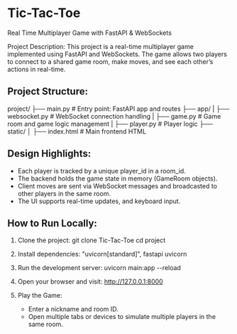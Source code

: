 # Tic-Tac-Toe
Real Time Multiplayer Game with FastAPI & WebSockets  

Project Description:
This project is a real-time multiplayer game implemented using FastAPI and WebSockets. 
The game allows two players to connect to a shared game room, make moves, and see each other’s actions in real-time. 

## Project Structure:

project/
├── main.py                      # Entry point: FastAPI app and routes
├── app/
|    ├── websocket.py            # WebSocket connection handling
|    ├── game.py                 # Game room and game logic management
|    ├── player.py               # Player logic
├── static/
│   ├── index.html               # Main frontend HTML

## Design Highlights:
- Each player is tracked by a unique player_id in a room_id.
- The backend holds the game state in memory (GameRoom objects).
- Client moves are sent via WebSocket messages and broadcasted to other players in the same room.
- The UI supports real-time updates, and keyboard input.


## How to Run Locally:

1. Clone the project:
   git clone Tic-Tac-Toe
   cd project

2. Install dependencies:
   "uvicorn[standard]", fastapi uvicorn

3. Run the development server:
   uvicorn main:app --reload

4. Open your browser and visit:
   http://127.0.0.1:8000

5. Play the Game:
   - Enter a nickname and room ID.
   - Open multiple tabs or devices to simulate multiple players in the same room.
